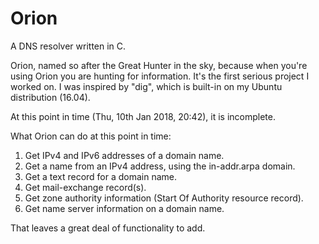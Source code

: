 # Orion
A DNS resolver written in C.

Orion, named so after the Great Hunter in the sky, because when you're using Orion you are hunting for information.
It's the first serious project I worked on. I was inspired by "dig", which is built-in on my Ubuntu distribution (16.04).

At this point in time (Thu, 10th Jan 2018, 20:42), it is incomplete.

What Orion can do at this point in time:

1. Get IPv4 and IPv6 addresses of a domain name.
2. Get a name from an IPv4 address, using the in-addr.arpa domain.
3. Get a text record for a domain name.
4. Get mail-exchange record(s).
5. Get zone authority information (Start Of Authority resource record).
6. Get name server information on a domain name.

That leaves a great deal of functionality to add.
